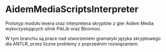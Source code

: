 # AidemMediaScriptsInterpreter
Prototyp modułu lexera oraz interpretera skryptów z gier Aidem Media wykorzystujących silnik PikLib oraz Bloomoo.

W tym branchu są prace nad utworzeniem gramatyki języka skryptowego dla ANTLR, przez liczne problemy z poprzednim rozwiązaniem.